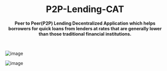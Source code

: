  <h1 align="center">P2P-Lending-CAT</h1>
<div align="center">

**Peer to Peer(P2P) Lending Decentralized Application which helps borrowers for quick loans from lenders at rates that are generally lower than those traditional financial institutions.**
</div>
<br/>

![image](https://user-images.githubusercontent.com/99068989/218099730-ae26368b-a27f-4d3d-83ce-43e8e5f4e7d4.png)


![image](https://user-images.githubusercontent.com/99068989/218098474-84df0da9-2372-44e2-ad33-d4ac4a7de89d.png)

